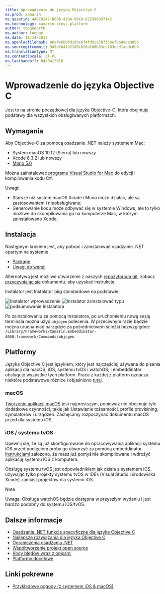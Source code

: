 ```yaml
---
title: Wprowadzenie do języka Objective C
ms.prod: xamarin
ms.assetid: 4ABC0247-B608-42D4-89CB-D2E598097142
ms.technology: xamarin-cross-platform
author: topgenorth
ms.author: toopge
ms.date: 11/14/2017
ms.openlocfilehash: 96afe6bbfd1d9c6f4fd5ca3b7358ef0b89da30bb
ms.sourcegitcommit: 945df041e2180cb20af08b83cc703ecd1aedc6b0
ms.translationtype: MT
ms.contentlocale: pl-PL
ms.lasthandoff: 04/04/2018
---
```

# <a name="getting-started-with-objective-c"></a>Wprowadzenie do języka Objective C

Jest to na stronie początkowej dla języka Objective-C, która obejmuje podstawy dla wszystkich obsługiwanych platformach.


## <a name="requirements"></a>Wymagania

Aby Objective-C za pomocą osadzanie .NET należy systemem Mac:

* System macOS 10.12 (Sierra) lub nowszy
* Xcode 8.3.2 lub nowszy
* [Mono 5.0](http://www.mono-project.com/download/)

Można zainstalować [programu Visual Studio for Mac](https://www.visualstudio.com/vs/visual-studio-mac/) do edycji i kompilowania kodu C#.


Uwagi:

* Starsze niż system macOS Xcode i Mono _może_ działać, ale są zastosowaniem i nieobsługiwane;
* Generowanie kodu może odbywać się w systemie Windows, ale to tylko możliwe do skompilowania go na komputerze Mac, w którym zainstalowano Xcode;


## <a name="installation"></a>Instalacja

Następnym krokiem jest, aby pobrać i zainstalować osadzanie .NET opartym na systemie

* [Package](https://dl.xamarin.com/embeddinator/Xamarin.Embeddinator-4000-0.2.0.79.pkg)
* [Uwagi do wersji](https://github.com/mono/Embeddinator-4000/tree/master/docs/releases)

Alternatywą jest możliwe utworzenie z naszych [repozytorium git](https://github.com/mono/Embeddinator-4000/tree/objc), zobacz [przyczyniając się](https://github.com/mono/Embeddinator-4000/blob/master/docs/Contributing.md) dokumentu, aby uzyskać instrukcje.

Instalator jest Instalator pkg standardowe na podstawie:

![Instalator wprowadzenie](images/install1.png)
![Instalator zainstalować typu](images/install2.png)
![podsumowanie Instalatora](images/install3.png)

Po zainstalowaniu za pomocą Instalatora, po uruchomieniu nową sesję terminala można użyć `objcgen` polecenia.
W przeciwnym razie będzie można uruchamiać narzędzie za pośrednictwem ścieżki bezwzględne: `/Library/Frameworks/Xamarin.Embeddinator-4000.framework/Commands/objcgen`.

## <a name="platforms"></a>Platformy

Języka Objective C jest językiem, który jest najczęściej używana do pisania aplikacji dla macOS, iOS, systemu tvOS i watchOS; i embeddinator obsługuje wszystkie tych platform. Praca z każdej z platform oznacza niektóre podstawowe różnice i objaśniono [tutaj](~/tools/dotnet-embedding/objective-c/platforms.md).

### <a name="macos"></a>macOS

[Tworzenie aplikacji macOS](~/tools/dotnet-embedding/get-started/objective-c/macos.md) jest najprostszym, ponieważ nie obejmuje tyle dodatkowe czynności, takie jak Ustawianie tożsamości, profile provisining, symulatorów i urządzeń. Zachęcamy rozpoczynać dokumentu macOS przed dla systemu iOS.

### <a name="ios--tvos"></a>iOS / systemu tvOS

Upewnij się, że są już skonfigurowane do opracowywania aplikacji systemu iOS przed podjęciem próby go utworzyć za pomocą embeddinator. [Instrukcjami](~/tools/dotnet-embedding/get-started/objective-c/ios.md) założono, że masz już pomyślnie skompilowane i wdrożyć aplikację systemu iOS z komputera.

Obsługę systemu tvOS jest odpowiednikiem jak działa z systemem iOS, używając tylko projekty systemu tvOS w IDEs (Visual Studio i środowiska Xcode) zamiast projektów dla systemu iOS.

> [!NOTE]
> Uwaga: Obsługa watchOS będzie dostępna w przyszłym wydaniu i jest bardzo podobny do systemu iOS/tvOS.


## <a name="further-reading"></a>Dalsze informacje

* [Osadzanie .NET funkcje specyficzne dla języka Objective C](~/tools/dotnet-embedding/objective-c/index.md)
* [Najlepsze rozwiązania dla języka Objective C](~/tools/dotnet-embedding/objective-c/best-practices.md)
* [Ograniczenia osadzania .NET](~/tools/dotnet-embedding/limitations.md)
* [Współtworzenie projekt open source](https://github.com/mono/Embeddinator-4000/blob/master/docs/Contributing.md)
* [Kody błędów wraz z opisami](~/tools/dotnet-embedding/errors.md)
* [Platformy docelowe](~/tools/dotnet-embedding/objective-c/platforms.md)


## <a name="related-links"></a>Linki pokrewne

- [Przykładowe pogody (z systemem iOS & macOS)](https://github.com/jamesmontemagno/embeddinator-weather)
